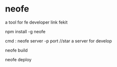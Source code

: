 # neofe

a tool for fe developer link fekit 

npm install -g neofe

cmd :
neofe server -p  port  //star a server for develop

neofe build

neofe deploy  


